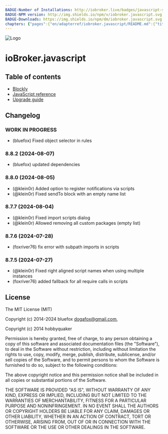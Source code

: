 ```yaml
---
BADGE-Number of Installations: http://iobroker.live/badges/javascript-stable.svg
BADGE-NPM version: http://img.shields.io/npm/v/iobroker.javascript.svg
BADGE-Downloads: https://img.shields.io/npm/dm/iobroker.javascript.svg
chapters: {"pages":{"en/adapterref/iobroker.javascript/README.md":{"title":{"en":"ioBroker.javascript"},"content":"en/adapterref/iobroker.javascript/README.md"},"en/adapterref/iobroker.javascript/blockly.md":{"title":{"en":"Contents"},"content":"en/adapterref/iobroker.javascript/blockly.md"},"en/adapterref/iobroker.javascript/javascript.md":{"title":{"en":"no title"},"content":"en/adapterref/iobroker.javascript/javascript.md"},"en/adapterref/iobroker.javascript/upgrade-guide.md":{"title":{"en":"Upgrade guide"},"content":"en/adapterref/iobroker.javascript/upgrade-guide.md"}}}
---
```

![Logo](../../admin/javascript.png)

# ioBroker.javascript

## Table of contents

- [Blockly](blockly.md)
- [JavaScript reference](javascript.md)
- [Upgrade guide](upgrade-guide.md)

## Changelog
<!--
	### **WORK IN PROGRESS**
-->
### **WORK IN PROGRESS**
* (bluefox) Fixed object selector in rules

### 8.8.2 (2024-08-07)
* (bluefox) updated dependencies

### 8.8.0 (2024-08-05)
* (@klein0r) Added option to register notifications via scripts
* (@klein0r) Fixed sendTo block with an empty name list

### 8.7.7 (2024-08-04)
* (@klein0r) Fixed import scripts dialog
* (@klein0r) Allowed removing all custom packages (empty list)

### 8.7.6 (2024-07-28)
* (foxriver76) fix error with subpath imports in scripts

### 8.7.5 (2024-07-27)
* (@klein0r) Fixed right aligned script names when using multiple instances
* (foxriver76) added fallback for all require calls in scripts

## License
The MIT License (MIT)

Copyright (c) 2014-2024 bluefox <dogafox@gmail.com>,

Copyright (c) 2014      hobbyquaker

Permission is hereby granted, free of charge, to any person obtaining a copy
of this software and associated documentation files (the "Software"), to deal
in the Software without restriction, including without limitation the rights
to use, copy, modify, merge, publish, distribute, sublicense, and/or sell
copies of the Software, and to permit persons to whom the Software is
furnished to do so, subject to the following conditions:

The above copyright notice and this permission notice shall be included in
all copies or substantial portions of the Software.

THE SOFTWARE IS PROVIDED "AS IS", WITHOUT WARRANTY OF ANY KIND, EXPRESS OR
IMPLIED, INCLUDING BUT NOT LIMITED TO THE WARRANTIES OF MERCHANTABILITY,
FITNESS FOR A PARTICULAR PURPOSE AND NONINFRINGEMENT. IN NO EVENT SHALL THE
AUTHORS OR COPYRIGHT HOLDERS BE LIABLE FOR ANY CLAIM, DAMAGES OR OTHER
LIABILITY, WHETHER IN AN ACTION OF CONTRACT, TORT OR OTHERWISE, ARISING FROM,
OUT OF OR IN CONNECTION WITH THE SOFTWARE OR THE USE OR OTHER DEALINGS IN
THE SOFTWARE.